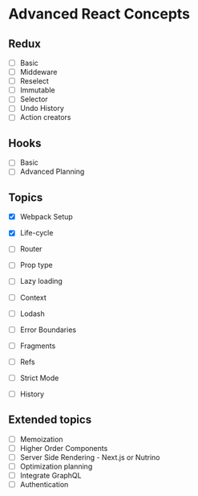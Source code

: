 # Advanced React Concepts

## Redux
- [ ] Basic
- [ ] Middeware
- [ ] Reselect
- [ ] Immutable
- [ ] Selector
- [ ] Undo History
- [ ] Action creators

## Hooks

- [ ] Basic
- [ ] Advanced Planning

## Topics

- [x] Webpack Setup
- [x] Life-cycle
- [ ] Router
- [ ] Prop type

- [ ] Lazy loading
- [ ] Context
- [ ] Lodash
- [ ] Error Boundaries

- [ ] Fragments
- [ ] Refs
- [ ] Strict Mode
- [ ] History

## Extended topics
- [ ] Memoization
- [ ] Higher Order Components
- [ ] Server Side Rendering - Next.js or Nutrino
- [ ] Optimization planning
- [ ] Integrate GraphQL
- [ ] Authentication
